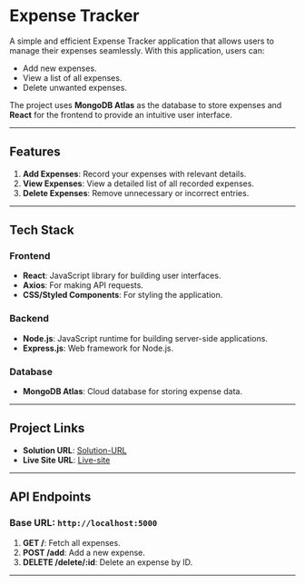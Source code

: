 # Expense Tracker

A simple and efficient Expense Tracker application that allows users to manage their expenses seamlessly. With this application, users can:

- Add new expenses.
- View a list of all expenses.
- Delete unwanted expenses.

The project uses **MongoDB Atlas** as the database to store expenses and **React** for the frontend to provide an intuitive user interface.

---

## Features

1. **Add Expenses**: Record your expenses with relevant details.
2. **View Expenses**: View a detailed list of all recorded expenses.
3. **Delete Expenses**: Remove unnecessary or incorrect entries.

---

## Tech Stack

### Frontend

- **React**: JavaScript library for building user interfaces.
- **Axios**: For making API requests.
- **CSS/Styled Components**: For styling the application.

### Backend

- **Node.js**: JavaScript runtime for building server-side applications.
- **Express.js**: Web framework for Node.js.

### Database

- **MongoDB Atlas**: Cloud database for storing expense data.

---

## Project Links

- **Solution URL**: [Solution-URL](https://github.com/Netixsol-Innovator-Internship/Hassan-Mujahid/tree/main/Week5/Day-6)
- **Live Site URL**: [Live-site](https://expensetracker-solution-by-hassan.netlify.app/)

---

## API Endpoints

### Base URL: `http://localhost:5000`

1. **GET /**: Fetch all expenses.
2. **POST /add**: Add a new expense.
3. **DELETE /delete/:id**: Delete an expense by ID.

---
